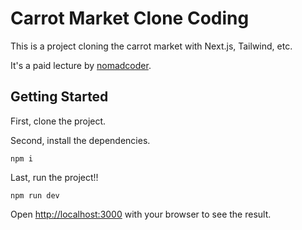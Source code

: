 # Carrot Market Clone Coding

This is a project cloning the carrot market with Next.js, Tailwind, etc.

It's a paid lecture by [nomadcoder](https://nomadcoders.co/courses).

## Getting Started

First, clone the project.

Second, install the dependencies.

```
npm i
```

Last, run the project!!

```
npm run dev
```

Open [http://localhost:3000](http://localhost:3000) with your browser to see the result.
